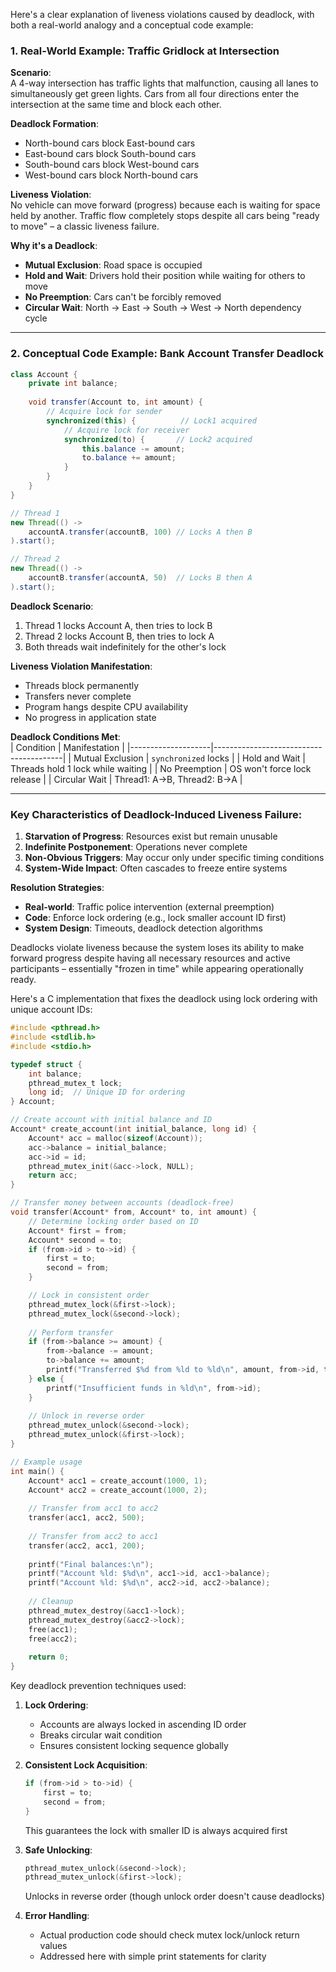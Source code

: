 Here's a clear explanation of liveness violations caused by deadlock, with both a real-world analogy and a conceptual code example:

### 1. Real-World Example: **Traffic Gridlock at Intersection**
**Scenario**:  
A 4-way intersection has traffic lights that malfunction, causing all lanes to simultaneously get green lights. Cars from all four directions enter the intersection at the same time and block each other.

**Deadlock Formation**:
- North-bound cars block East-bound cars
- East-bound cars block South-bound cars
- South-bound cars block West-bound cars
- West-bound cars block North-bound cars

**Liveness Violation**:  
No vehicle can move forward (progress) because each is waiting for space held by another. Traffic flow completely stops despite all cars being "ready to move" – a classic liveness failure.

**Why it's a Deadlock**:  
- **Mutual Exclusion**: Road space is occupied
- **Hold and Wait**: Drivers hold their position while waiting for others to move
- **No Preemption**: Cars can't be forcibly removed
- **Circular Wait**: North → East → South → West → North dependency cycle

---

### 2. Conceptual Code Example: **Bank Account Transfer Deadlock**
```java
class Account {
    private int balance;
    
    void transfer(Account to, int amount) {
        // Acquire lock for sender
        synchronized(this) {          // Lock1 acquired
            // Acquire lock for receiver
            synchronized(to) {       // Lock2 acquired
                this.balance -= amount;
                to.balance += amount;
            }
        }
    }
}

// Thread 1
new Thread(() -> 
    accountA.transfer(accountB, 100) // Locks A then B
).start();

// Thread 2
new Thread(() -> 
    accountB.transfer(accountA, 50)  // Locks B then A
).start();
```

**Deadlock Scenario**:
1. Thread 1 locks Account A, then tries to lock B
2. Thread 2 locks Account B, then tries to lock A
3. Both threads wait indefinitely for the other's lock

**Liveness Violation Manifestation**:  
- Threads block permanently
- Transfers never complete
- Program hangs despite CPU availability
- No progress in application state

**Deadlock Conditions Met**:  
| Condition          | Manifestation                          |
|--------------------|----------------------------------------|
| Mutual Exclusion   | `synchronized` locks                   |
| Hold and Wait      | Threads hold 1 lock while waiting      |
| No Preemption      | OS won't force lock release            |
| Circular Wait      | Thread1: A→B, Thread2: B→A             |

---

### Key Characteristics of Deadlock-Induced Liveness Failure:
1. **Starvation of Progress**: Resources exist but remain unusable
2. **Indefinite Postponement**: Operations never complete
3. **Non-Obvious Triggers**: May occur only under specific timing conditions
4. **System-Wide Impact**: Often cascades to freeze entire systems

**Resolution Strategies**:
- **Real-world**: Traffic police intervention (external preemption)
- **Code**: Enforce lock ordering (e.g., lock smaller account ID first)
- **System Design**: Timeouts, deadlock detection algorithms

Deadlocks violate liveness because the system loses its ability to make forward progress despite having all necessary resources and active participants – essentially "frozen in time" while appearing operationally ready.

Here's a C implementation that fixes the deadlock using lock ordering with unique account IDs:

```c
#include <pthread.h>
#include <stdlib.h>
#include <stdio.h>

typedef struct {
    int balance;
    pthread_mutex_t lock;
    long id;  // Unique ID for ordering
} Account;

// Create account with initial balance and ID
Account* create_account(int initial_balance, long id) {
    Account* acc = malloc(sizeof(Account));
    acc->balance = initial_balance;
    acc->id = id;
    pthread_mutex_init(&acc->lock, NULL);
    return acc;
}

// Transfer money between accounts (deadlock-free)
void transfer(Account* from, Account* to, int amount) {
    // Determine locking order based on ID
    Account* first = from;
    Account* second = to;
    if (from->id > to->id) {
        first = to;
        second = from;
    }

    // Lock in consistent order
    pthread_mutex_lock(&first->lock);
    pthread_mutex_lock(&second->lock);
    
    // Perform transfer
    if (from->balance >= amount) {
        from->balance -= amount;
        to->balance += amount;
        printf("Transferred $%d from %ld to %ld\n", amount, from->id, to->id);
    } else {
        printf("Insufficient funds in %ld\n", from->id);
    }
    
    // Unlock in reverse order
    pthread_mutex_unlock(&second->lock);
    pthread_mutex_unlock(&first->lock);
}

// Example usage
int main() {
    Account* acc1 = create_account(1000, 1);
    Account* acc2 = create_account(1000, 2);
    
    // Transfer from acc1 to acc2
    transfer(acc1, acc2, 500);
    
    // Transfer from acc2 to acc1
    transfer(acc2, acc1, 200);
    
    printf("Final balances:\n");
    printf("Account %ld: $%d\n", acc1->id, acc1->balance);
    printf("Account %ld: $%d\n", acc2->id, acc2->balance);
    
    // Cleanup
    pthread_mutex_destroy(&acc1->lock);
    pthread_mutex_destroy(&acc2->lock);
    free(acc1);
    free(acc2);
    
    return 0;
}
```

Key deadlock prevention techniques used:

1. **Lock Ordering**:
   - Accounts are always locked in ascending ID order
   - Breaks circular wait condition
   - Ensures consistent locking sequence globally

2. **Consistent Lock Acquisition**:
   ```c
   if (from->id > to->id) {
       first = to;
       second = from;
   }
   ```
   This guarantees the lock with smaller ID is always acquired first

3. **Safe Unlocking**:
   ```c
   pthread_mutex_unlock(&second->lock);
   pthread_mutex_unlock(&first->lock);
   ```
   Unlocks in reverse order (though unlock order doesn't cause deadlocks)

4. **Error Handling**:
   - Actual production code should check mutex lock/unlock return values
   - Addressed here with simple print statements for clarity
